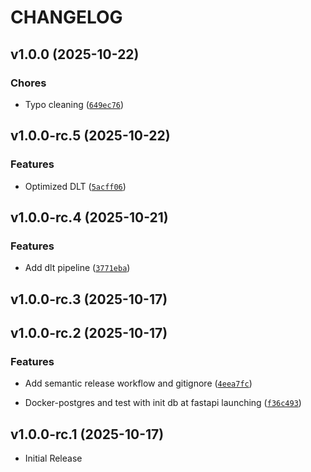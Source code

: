 # CHANGELOG

<!-- version list -->

## v1.0.0 (2025-10-22)

### Chores

- Typo cleaning
  ([`649ec76`](https://github.com/Flockyy/pipeline-data/commit/649ec76f0e4df3a72ba0ca1fc8ef3a92e5980baf))


## v1.0.0-rc.5 (2025-10-22)

### Features

- Optimized DLT
  ([`5acff06`](https://github.com/Flockyy/pipeline-data/commit/5acff063a67f28dc919439f060fe4852c932f04d))


## v1.0.0-rc.4 (2025-10-21)

### Features

- Add dlt pipeline
  ([`3771eba`](https://github.com/Flockyy/pipeline-data/commit/3771ebaf788a1986f0886755c41f6ad27249693d))


## v1.0.0-rc.3 (2025-10-17)


## v1.0.0-rc.2 (2025-10-17)

### Features

- Add semantic release workflow and gitignore
  ([`4eea7fc`](https://github.com/Flockyy/pipeline-data/commit/4eea7fc8d78b2d0425148d98ce8b17cb92af7bf6))

- Docker-postgres and test with init db at fastapi launching
  ([`f36c493`](https://github.com/Flockyy/pipeline-data/commit/f36c493eb954b6e1697b7bc4cb8036b3edc60f77))


## v1.0.0-rc.1 (2025-10-17)

- Initial Release
